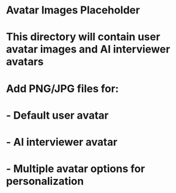 # Avatar Images Placeholder
# This directory will contain user avatar images and AI interviewer avatars
# Add PNG/JPG files for:
# - Default user avatar
# - AI interviewer avatar
# - Multiple avatar options for personalization